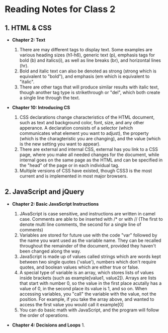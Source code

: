 # Reading Notes for Class 2

## 1. HTML & CSS
  - **Chapter 2: Text**
       1. There are may different tags to display text. Some examples are various heading sizes (h1-h6), generic text (p), emphasis tags for bold (b) and italics(i), as well as line breaks (br), and horizontal lines (hr).
       2. Bold and italic text can also be denoted as strong (strong which is equivalent to "bold"), and emphasis (em which is equivalent to "italic". 
       3. There are other tags that will produce similar results with italic text, though another tag type is strikethrough or "del", which both create a single line through the text.
           
  - **Chapter 10: Introducing CS**
       1. CSS declarations change characteristics of the HTML document, such as text and background color, font, size, and any other apperance. A declaration consists of a selector (which communicates what element you want to adjust), the property (which is the charagteristic you are changing), and the value (which is the new setting you want to appear).
       2. There are external and internal CSS, external has you link to a CSS page, where you make all needed changes for the document, while internal goes on the same page as the HTML and can be specified in the "head" of the page or in each individual tag.
       3. Multiple versions of CSS have existed, though CSS3 is the most current and is implemented in most major browsers.
       
 ## 2. JavaScript and jQuery
  - **Chapter 2: Basic JavaScript Instructions**
       1. JAvaScript is case sensitive, and instructions are written in camel case. Comments are able to be inserted with /* or with // (The first to denote multi line comments, the second for a single line of comments)
       2. Variables are stored for future use with the code "var" followed by the name you want used as the variable name. They can be recalled throughout the remainder of the document, provided they haven't been changed along the way.
       3. JavaScript is made up of values called strings which are words kept between two single quotes ('value'), numbers which don't require quotes, and boolean values which are either true or false.
       4. A special type of variable is an array, which stores lists of values inside brackets (such as example[value1, value2]). Arrays are lists that start with number 0, so the value in the first place acutally has a value of 0, in the second place its value is 1, and so on. When accessing variables, you "call" the variable with the value, not the position. For example, if you take the array above, and wanted to access the first value you would call it example[0]
       5. You can do basic math with JavaScript, and the program will follow the order of operations.
       
  - **Chapter 4: Decisions and Loops**
       1. 
